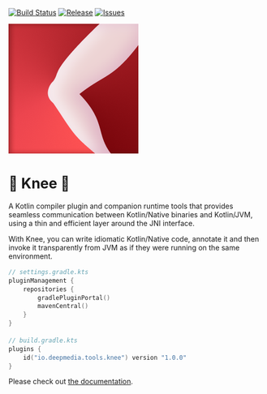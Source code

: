 [![Build Status](https://github.com/deepmedia/Knee/actions/workflows/build.yml/badge.svg?event=push)](https://github.com/deepmedia/Knee/actions)
[![Release](https://img.shields.io/github/release/deepmedia/Knee.svg)](https://github.com/deepmedia/Knee/releases)
[![Issues](https://img.shields.io/github/issues-raw/deepmedia/MavenDeployer.svg)](https://github.com/deepmedia/Knee/issues)

![Project logo](assets/logo_256.png)

# 🦵 Knee 🦵

A Kotlin compiler plugin and companion runtime tools that provides seamless communication between Kotlin/Native 
binaries and Kotlin/JVM, using a thin and efficient layer around the JNI interface.

With Knee, you can write idiomatic Kotlin/Native code, annotate it and then invoke it transparently from JVM 
as if they were running on the same environment.

```kotlin
// settings.gradle.kts
pluginManagement {
    repositories {
        gradlePluginPortal()
        mavenCentral()
    }
}

// build.gradle.kts
plugins {
    id("io.deepmedia.tools.knee") version "1.0.0"
}
```

Please check out [the documentation](https://opensource.deepmedia.io/knee).
